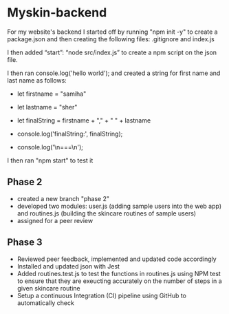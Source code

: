 # Myskin-backend
For my website's backend I started off by running "npm init -y" to create a package.json and then creating the following files: .gitignore and index.js

I then added “start”: “node src/index.js” to create a npm script on the json file.

I then ran console.log('hello world');
and created a string for first name and last name as follows:

* let firstname = "samiha"

* let lastname = "sher"

* let finalString = firstname + "," + " " + lastname

* console.log('finalString:', finalString);

* console.log('\n===\n');

I then ran "npm start" to test it

## Phase 2

* created a new branch "phase 2"
* developed two modules: user.js (adding sample users into the web app) and routines.js (building the skincare routines of sample users)
* assigned for a peer review

## Phase 3
* Reviewed peer feedback, implemented and updated code accordingly
* Installed and updated json with Jest
* Added routines.test.js to test the functions in routines.js using NPM test to ensure that they are exeucting accurately on the number of steps in a given skincare routine
* Setup a continuous Integration (CI) pipeline using GitHub to automatically check
